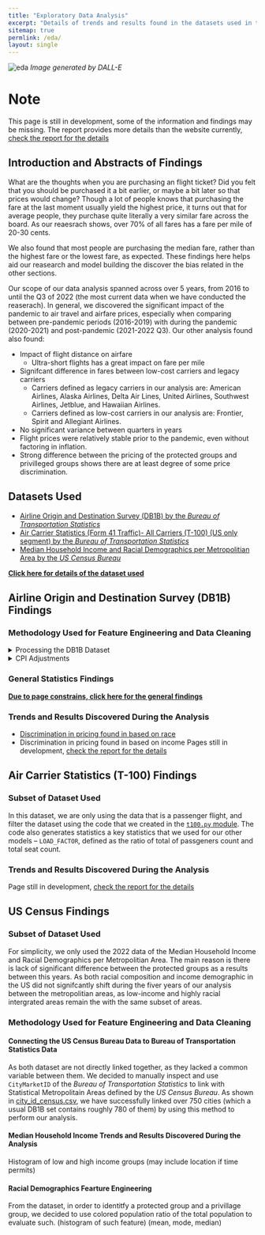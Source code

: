 ```yaml
---
title: "Exploratory Data Analysis"
excerpt: "Details of trends and results found in the datasets used in the project"
sitemap: true
permlink: /eda/
layout: single
---
```

![eda](https://user-images.githubusercontent.com/88422737/221440983-9d4ddf7f-cecb-4956-a573-19ed83a0c0bf.png)
*Image generated by DALL-E*

# Note
This page is still in development, some of the information and findings may be missing. The report provides more details than the website currently, [check the report for the details](https://ptse8204.github.io/flightpricebias/DSC180B_Report.pdf)

## Introduction and Abstracts of Findings

What are the thoughts when you are purchasing an flight ticket? Did you felt that you should be purchased it a bit earlier, or maybe a bit later so that prices would change? Though a lot of people knows that purchasing the fare at the last moment usually yield the highest price, it turns out that for average people, they purchase quite literally a very similar fare across the board. As our reaesrach shows, over 70% of all fares has a fare per mile of 20-30 cents.

We also found that most people are purchasing the median fare, rather than the highest fare or the lowest fare, as expected. These findings here helps aid our reasearch and model building the discover the bias related in the other sections.

Our scope of our data analysis spanned across over 5 years, from 2016 to until the Q3 of 2022 (the most current data when we have conducted the reaserach). In general, we discovered the significant impact of the pandemic to air travel and airfare prices, especially when comparing between pre-pandemic periods (2016-2019) with during the pandemic (2020-2021) and post-pandemic (2021-2022 Q3). Our other analysis found also found:
- Impact of flight distance on airfare
  - Ultra-short flights has a great impact on fare per mile
- Signifcant difference in fares between low-cost carriers and legacy carriers
  - Carriers defined as legacy carriers in our analysis are: American Airlines, Alaska Airlines, Delta Air Lines, United Airlines, Southwest Airlines, Jetblue, and Hawaiian Airlines.
  - Carriers defined as low-cost carriers in our analysis are: Frontier, Spirit and Allegiant Airlines.
- No significant variance between quarters in years
- Flight prices were relatively stable prior to the pandemic, even without factoring in inflation.
- Strong difference between the pricing of the protected groups and privilleged groups shows there are at least degree of some price discrimination.

## Datasets Used
* [Airline Origin and Destination Survey (DB1B) by the _Bureau of Transportation Statistics_](https://www.transtats.bts.gov/Tables.asp?QO_VQ=EFI&QO_anzr=Nv4yv0r%FDb4vtv0%FDn0q%FDQr56v0n6v10%FDf748rB%FD%FLQOEO%FM&QO_fu146_anzr=b4vtv0%FDn0q%FDQr56v0n6v10%FDf748rB)
* [Air Carrier Statistics (Form 41 Traffic)- All Carriers (T-100) (US only segment) by the _Bureau of Transportation Statistics_](https://www.transtats.bts.gov/Tables.asp?QO_VQ=EEE&QO_anzr=Nv4%FDPn44vr4%FDf6n6v56vp5%FD%FLS14z%FDHE%FDg4nssvp%FM-%FDNyy%FDPn44vr45&QO_fu146_anzr=Nv4%FDPn44vr45)
* [Median Household Income and Racial Demographics per Metropolitian Area by the _US Census Bureau_](https://www.census.gov/)

[**Click here for details of the dataset used**](eda_pages/dataset.md)

## Airline Origin and Destination Survey (DB1B) Findings
### Methodology Used for Feature Engineering and Data Cleaning
<details close>
  <summary>Processing the DB1B Dataset</summary>
 
The original Ticket in the DB1B dataset records information on the itinerary level. Since one itinerary might have multiple flights and destinations depending on whether it is a round trip or has multiple stops along the way. Therefore, we merge the Ticket dataset with the Market/Coupon dataset on itinerary ID, and it allows us to look closer into ticket information on an individual flight level. On average for each quarter the combined dataset has around 6 million rows and 26 useful features after we exclude other redundant columns, where each row represents a ticket and its associated information. Details of the columns and variables are available on the project website.

Since the DB1B dataset is build on the ticket level, meaning that the ticket could have segments that represents either be a one-way, a round-trip or a muilt-destination ticket. Therefore, there is not a clearly define destination. We decided to use observe the destination in dataset in based on various assumptions shown below, which are also implemented in our `sparkmanager.py`:
 
|Assumptions|Method name in module|Resulting dataset size (in rows)|
|---|---|---|
|The last destination is the real destination|`default`|98898392 (total amount of tickets)|
|The median point is the real destination|`midpoint`|98898392 (total amount of tickets)|
|Each segment should be treated separately|`segment`|247175573 (all avaiable rows in the dataset)|

After our data wrangling work, we immediately found the default approach is problematic because over 60% of the tickets are considered roundtrips. As a result, over 60% of tickets using such an approach results in the same origin and destination. The median approach shows some promising results, however it also means it is losing a lot of information that could be able to be represented in the segments. Therefore, after our experiment on the three approaches, we decided to treat each segment as an individual ticket in our future analysis as it would keep the most information intact.

</details>

<details close>
  <summary>CPI Adjustments</summary>
  To further perform a better and more accurate analysis, we also used the cpi module in Python to change all of our prices into 2022 prices from their respective years. The prices shown below the EDA section are the original number of prices, unless specifically stated of using the cpi adjusted 2022 prices. 
 </details>

### General Statistics Findings
[**Due to page constrains, click here for the general findings**](eda_pages/db1b_general.md)
### Trends and Results Discovered During the Analysis
- [Discrimination in pricing found in based on race](eda_pages/race_discrimination.md)
- Discrimination in pricing found in based on income
Pages still in development, [check the report for the details](https://ptse8204.github.io/flightpricebias/DSC180B_Report.pdf)

## Air Carrier Statistics (T-100) Findings
### Subset of Dataset Used
In this dataset, we are only using the data that is a passenger flight, and filter the dataset using the code that we created in the [`t100.py` module](https://github.com/ptse8204/airlinedatabias/blob/main/src/t100.py). The code also generates statistics a key statistics that we used for our other models – `LOAD_FACTOR`, defined as the ratio of total of passgeners count and total seat count.
### Trends and Results Discovered During the Analysis
Page still in development, [check the report for the details](https://ptse8204.github.io/flightpricebias/DSC180B_Report.pdf)

## US Census Findings
### Subset of Dataset Used
For simplicity, we only used the 2022 data of the Median Household Income and Racial Demographics per Metropolitian Area. The main reason is there is lack of significant difference between the protected groups as a results between this years. As both racial composition and income demographic in the US did not signifcantly shift during the fiver years of our analysis between the metropolitian areas, as low-income and highly racial intergrated areas remain the with the same subset of areas.
### Methodology Used for Feature Engineering and Data Cleaning
#### Connecting the US Census Bureau Data to Bureau of Transportation Statistics Data
As both dataset are not directly linked together, as they lacked a common variable between them. We decided to manually inspect and use `CityMarketID` of the _Bureau of Transportation Statistics_ to link with Statistical Metropolitain Areas defined by the _US Census Bureau_. As shown in [city_id_census.csv](https://github.com/ptse8204/airlinedatabias/blob/main/lookup/city_id_census.csv), we have successfully linked over 750 cities (which a usual DB1B set contains roughly 780 of them) by using this method to perform our analysis.
#### Median Household Income Trends and Results Discovered During the Analysis
Histogram of low and high income groups (may include location if time permits)
#### Racial Demographics Fearture Engineering
From the dataset, in order to identitfy a protected group and a privillage group, we decided to use colored population ratio of the total population to evaluate such.
(histogram of such feature)
(mean, mode, median)

